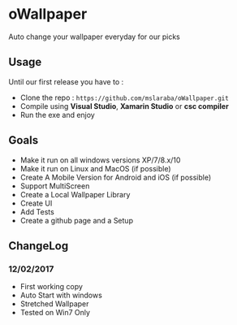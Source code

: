 # oWallpaper
Auto change your wallpaper everyday for our picks
## Usage
 Until our first release you have to :
* Clone the repo :  `https://github.com/mslaraba/oWallpaper.git` 
* Compile using **Visual Studio**, **Xamarin Studio** or **csc compiler**
* Run the exe and enjoy
## Goals
* Make it run on all windows versions XP/7/8.x/10
* Make it run on Linux and MacOS (if possible)
* Create A Mobile Version for Android and iOS (if possible)
* Support MultiScreen
* Create a Local Wallpaper Library
* Create UI
* Add Tests
* Create a github page and a Setup
## ChangeLog
### 12/02/2017
- First working copy
- Auto Start with windows
- Stretched Wallpaper
- Tested on Win7 Only